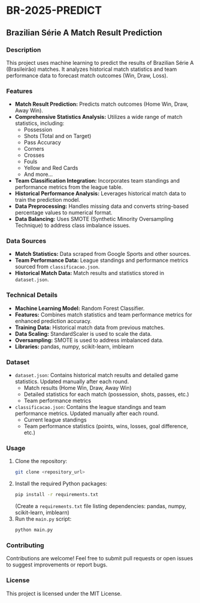 # BR-2025-PREDICT

## Brazilian Série A Match Result Prediction

### Description
This project uses machine learning to predict the results of Brazilian Série A (Brasileirão) matches. It analyzes historical match statistics and team performance data to forecast match outcomes (Win, Draw, Loss).

### Features
- **Match Result Prediction:** Predicts match outcomes (Home Win, Draw, Away Win).
- **Comprehensive Statistics Analysis:** Utilizes a wide range of match statistics, including:
    - Possession
    - Shots (Total and on Target)
    - Pass Accuracy
    - Corners
    - Crosses
    - Fouls
    - Yellow and Red Cards
    - And more...
- **Team Classification Integration:** Incorporates team standings and performance metrics from the league table.
- **Historical Performance Analysis:** Leverages historical match data to train the prediction model.
- **Data Preprocessing:** Handles missing data and converts string-based percentage values to numerical format.
- **Data Balancing:** Uses SMOTE (Synthetic Minority Oversampling Technique) to address class imbalance issues.

### Data Sources
- **Match Statistics:** Data scraped from Google Sports and other sources.
- **Team Performance Data:** League standings and performance metrics sourced from `classificacao.json`.
- **Historical Match Data:** Match results and statistics stored in `dataset.json`.

### Technical Details
- **Machine Learning Model:** Random Forest Classifier.
- **Features:** Combines match statistics and team performance metrics for enhanced prediction accuracy.
- **Training Data:** Historical match data from previous matches.
- **Data Scaling:** StandardScaler is used to scale the data.
- **Oversampling:** SMOTE is used to address imbalanced data.
- **Libraries:** pandas, numpy, scikit-learn, imblearn

### Dataset
- `dataset.json`: Contains historical match results and detailed game statistics. Updated manually after each round.
    - Match results (Home Win, Draw, Away Win)
    - Detailed statistics for each match (possession, shots, passes, etc.)
    - Team performance metrics
- `classificacao.json`: Contains the league standings and team performance metrics. Updated manually after each round.
    - Current league standings
    - Team performance statistics (points, wins, losses, goal difference, etc.)

### Usage
1.  Clone the repository:
    ```bash
    git clone <repository_url>
    ```
2.  Install the required Python packages:
    ```bash
    pip install -r requirements.txt
    ```
    (Create a `requirements.txt` file listing dependencies: pandas, numpy, scikit-learn, imblearn)
3.  Run the `main.py` script:
    ```bash
    python main.py
    ```

### Contributing
Contributions are welcome! Feel free to submit pull requests or open issues to suggest improvements or report bugs.

### License
This project is licensed under the MIT License.

